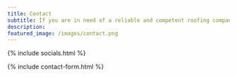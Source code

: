 ```yaml
---
title: Contact
subtitle: If you are in need of a reliable and competent roofing company for your next project, whether it be a small repair or full re-roof, please complete the form or call us; we would love to provide you with a free estimate!
description: 
featured_image: /images/contact.png
---
```


{% include socials.html %}

{% include contact-form.html %}